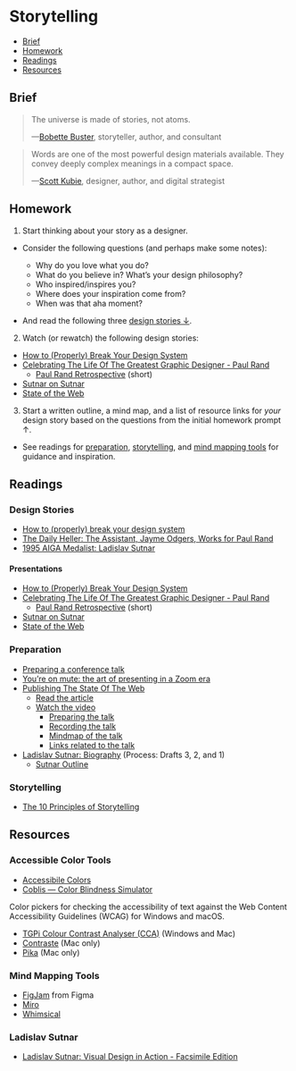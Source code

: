 # Storytelling

- [Brief](#brief)
- [Homework](#homework)
- [Readings](#Readings)
- [Resources](#Resources)

## Brief

> The universe is made of stories, not atoms.
>
> —[Bobette Buster](http://www.bobettebuster.com), storyteller, author, and consultant

> Words are one of the most powerful design materials available. They convey deeply complex meanings in a compact space.
>
> —[Scott Kubie](https://alistapart.com/article/writing-for-designers-excerpt/), designer, author, and digital strategist

## Homework

1. Start thinking about your story as a designer.

  - Consider the following questions (and perhaps make some notes):
    - Why do you love what you do?
    - What do you believe in? What’s your design philosophy?
    - Who inspired/inspires you?
    - Where does your inspiration come from?
    - When was that aha moment?

  - And read the following three [design stories ↓](#design-stories).

2. Watch (or rewatch) the following design stories:
  - [How to (Properly) Break Your Design System](https://www.adobe.com/max/2021/sessions/how-to-properly-break-your-design-system-s190.html)
  - [Celebrating The Life Of The Greatest Graphic Designer - Paul Rand](https://www.youtube.com/watch?v=L4kSCd8yt00)
    - [Paul Rand Retrospective](https://vimeo.com/640057289) (short)
  - [Sutnar on Sutnar](https://www.youtube.com/watch?v=SDLwOMPo_uA)
  - [State of the Web](https://vimeo.com/641568337)

3. Start a written outline, a mind map, and a list of resource links for *your* design story based  on the questions from the initial homework prompt ↑.
  - See readings for [preparation](#preparation), [storytelling](#storytelling-1), and [mind mapping tools](#mind-mapping-tools) for guidance and inspiration.

## Readings

### Design Stories

- [How to (properly) break your design system](https://breakyourdesignsystem.com)
- [The Daily Heller: The Assistant, Jayme Odgers, Works for Paul Rand](https://www.printmag.com/daily-heller/the-daily-heller-the-assistant-jayme-odgers-works-for-paul-rand/)
- [1995 AIGA Medalist: Ladislav Sutnar](https://epi.aiga.org/medalist-ladislavsutnar)

#### Presentations

- [How to (Properly) Break Your Design System](https://www.adobe.com/max/2021/sessions/how-to-properly-break-your-design-system-s190.html)
- [Celebrating The Life Of The Greatest Graphic Designer - Paul Rand](https://www.youtube.com/watch?v=L4kSCd8yt00)
  - [Paul Rand Retrospective](https://vimeo.com/640057289) (short)
- [Sutnar on Sutnar](https://www.youtube.com/watch?v=SDLwOMPo_uA)
- [State of the Web](https://vimeo.com/641568337)

### Preparation

- [Preparing a conference talk](https://adactio.com/journal/14363)
- [You’re on mute: the art of presenting in a Zoom era](https://blog.prototypr.io/youre-on-mute-the-art-of-presenting-in-a-zoom-era-5e1f27b89f23)
- [Publishing The State Of The Web](https://adactio.com/journal/18586)
  - [Read the article](https://adactio.com/articles/18580)
  - [Watch the video](https://vimeo.com/641568337)
      - [Preparing the talk](https://adactio.com/journal/17902)
      - [Recording the talk](https://adactio.com/journal/17934)
      - [Mindmap of the talk](https://kinopio.club/the-state-of-the-web-RNnhkYT4CBLlR17tDJR7N)
      - [Links related to the talk](https://adactio.com/journal/18038)
- [Ladislav Sutnar: Biography](https://medium.com/@yixinzho/ladislav-sutnar-biography-91329185acf4) (Process: Drafts 3, 2, and 1)
  - [Sutnar Outline](https://docs.google.com/document/d/1JuJpyHtrBFzss9TnVAGTui2SDZtqh-S3ldtOI6ic10w/)

### Storytelling

- [The 10 Principles of Storytelling](https://medium.com/do-book-company/the-10-principles-of-storytelling-67a25a026f32)

## Resources

### Accessible Color Tools

- [Accessibile Colors](https://accessible-colors.com)
- [Coblis —
Color Blindness Simulator](https://www.color-blindness.com/coblis-color-blindness-simulator/)

Color pickers for checking the accessibility of text against the Web Content Accessibility Guidelines (WCAG) for Windows and macOS.

- [TGPi Colour Contrast Analyser (CCA)](https://www.tpgi.com/color-contrast-checker/) (Windows and Mac)
- [Contraste](https://contrasteapp.com) (Mac only)
- [Pika](https://superhighfives.com/pika) (Mac only)

### Mind Mapping Tools

- [FigJam](https://www.figma.com/figjam/) from Figma
- [Miro](https://miro.com)
- [Whimsical](https://whimsical.com)

### Ladislav Sutnar

- [Ladislav Sutnar: Visual Design in Action - Facsimile Edition](https://www.kickstarter.com/projects/1204158310/ladislav-sutnar-visual-design-in-action-facsimile)
